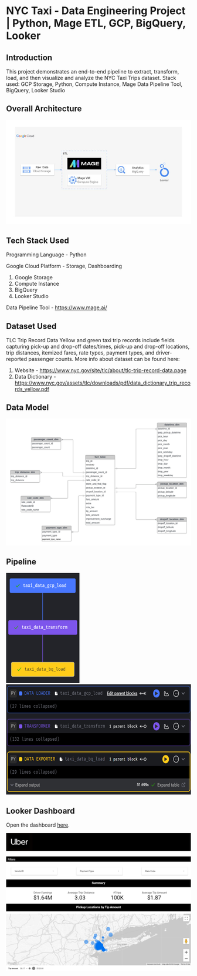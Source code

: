# NYC Taxi - Data Engineering Project | Python, Mage ETL, GCP, BigQuery, Looker

## Introduction
This project demonstrates an end-to-end pipeline to extract, transform, load, and then visualize and analyze the NYC Taxi Trips dataset. 
Stack used: GCP Storage, Python, Compute Instance, Mage Data Pipeline Tool, BigQuery, Looker Studio

## Overall Architecture 
<img src="taxi_schema_architecture.jpg">

## Tech Stack Used
Programming Language - Python

Google Cloud Platform - Storage, Dashboarding
1. Google Storage
2. Compute Instance 
3. BigQuery
4. Looker Studio

Data Pipeline Tool - https://www.mage.ai/

## Dataset Used
TLC Trip Record Data
Yellow and green taxi trip records include fields capturing pick-up and drop-off dates/times, pick-up and drop-off locations, trip distances, itemized fares, rate types, payment types, and driver-reported passenger counts. 
More info about dataset can be found here:
1. Website - https://www.nyc.gov/site/tlc/about/tlc-trip-record-data.page
2. Data Dictionary - https://www.nyc.gov/assets/tlc/downloads/pdf/data_dictionary_trip_records_yellow.pdf

## Data Model
<img src="taxi_data_model.jpeg">

## Pipeline

<div>
  <img src="Mage ETL Pipeline.png" alt="Mage ETL Pipeline" width="200" height="300">
  <img src="Mage ETL Pipeline v2.png" alt="Mage ETL Pipeline v2" width="600" height="300">
</div>

## Looker Dashboard
Open the dashboard [here](https://lookerstudio.google.com/reporting/c592dfcf-751f-4f86-b9a9-3ab77d0832e5).
<div>
  <img src="Looker Dashboard.png" alt="Looker Dashboard">
</div>





<!-- ## Pipeline
<img align="left" width="200" height="300" src="Mage ETL Pipeline.png">
<img align="right" width="600" height="300" src="Mage ETL Pipeline v2.png">


## Looker Dashboard
Open the dashboard [here](https://lookerstudio.google.com/reporting/c592dfcf-751f-4f86-b9a9-3ab77d0832e5).
<img src="Looker Dashboard.png"> -->
